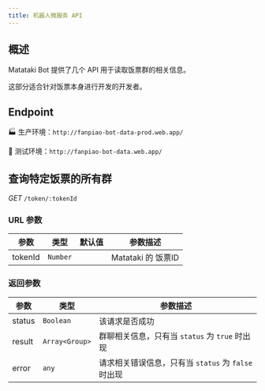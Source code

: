 ```yaml
---
title: 机器人微服务 API
---
```


## 概述

Matataki Bot 提供了几个 API 用于读取饭票群的相关信息。

这部分适合针对饭票本身进行开发的开发者。

## Endpoint


🏭 生产环境：`http://fanpiao-bot-data-prod.web.app/`

🚧 测试环境：`http://fanpiao-bot-data.web.app/`

## 查询特定饭票的所有群
*GET* `/token/:tokenId`

### URL 参数

| 参数            | 类型    | 默认值            | 参数描述   |
| ---------------- | ------- | ------------------ | -------------------------------------- |
| tokenId          | `Number`  |  |  Matataki 的 饭票ID     |

### 返回参数

| 参数            | 类型    |  参数描述   |
| ---------------- | ------- | -------------------------------------- |
| status          | `Boolean`  |  该请求是否成功     |
| result     | `Array<Group>` |  群聊相关信息，只有当 `status` 为 `true` 时出现  |
| error     | `any` |  请求相关错误信息，只有当 `status` 为 `false` 时出现   |
